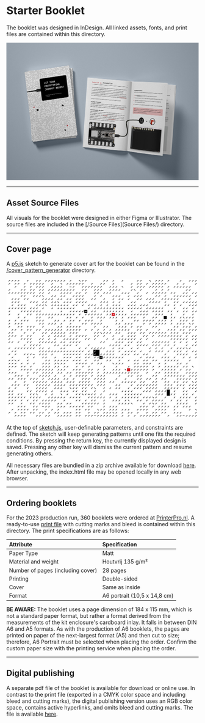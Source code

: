 # Starter Booklet

The booklet was designed in InDesign. All linked assets, fonts, and print files are contained within this directory.

![Image of booklet](/assets/Booklet_2023.jpg)

---

## Asset Source Files
All visuals for the booklet were designed in either Figma or Illustrator. The source files are included in the [/Source Files](Source Files/) directory.

---

## Cover page
A [p5.js](https://p5js.org/) sketch to generate cover art for the booklet can be found in the [/cover_pattern_generator](cover_pattern_generator/) directory.

![Generative pattern](/production_files/2023_edition/box_assembly/stickers/lid_stickers/Links/Pattern.png)

At the top of [sketch.js](cover_pattern_generator/sketch.js), user-definable parameters, and constraints are defined. The sketch will keep generating patterns until one fits the required conditions. By pressing the return key, the currently displayed design is saved. Pressing any other key will dismiss the current pattern and resume generating others.

All necessary files are bundled in a zip archive available for download [here](cover_pattern/generator/pattern_generator.zip). After unpacking, the index.html file may be opened locally in any web browser.

---

## Ordering booklets
For the 2023 production run, 360 booklets were ordered at [PrinterPro.nl](https://www.printerpro.nl/producten/brochures-magazines-geniet/). A ready-to-use [print file](2023_Kit_Booklet_Printfile(CMYK_Coated_FOGRA39).pdf) with cutting marks and bleed is contained within this directory. The print specifications are as follows:

| Attribute | Specification |
| :--- | :--- |
| Paper Type | Matt |
| Material and weight | Houtvrij 135 g/m² |
| Number of pages (including cover) | 28 pages |
| Printing | Double-sided |
| Cover | Same as inside |
| Format | A6 portrait (10,5 x 14,8 cm) |

**BE AWARE:** The booklet uses a page dimension of 184 x 115 mm, which is not a standard paper format, but rather a format derived from the measurements of the kit enclosure's cardboard inlay. It falls in between DIN A6 and A5 formats. As with the production of A6 booklets, the pages are printed on paper of the next-largest format (A5) and then cut to size; therefore, A6 Portrait must be selected when placing the order. Confirm the custom paper size with the printing service when placing the order.

---

## Digital publishing

A separate pdf file of the booklet is available for download or online use. In contrast to the print file (exported in a CMYK color space and including bleed and cutting marks), the digital publishing version uses an RGB color space, contains active hyperlinks, and omits bleed and cutting marks. The file is available [here](2023_Kit_Booklet(RGB_Digital_Publishing).pdf). 

